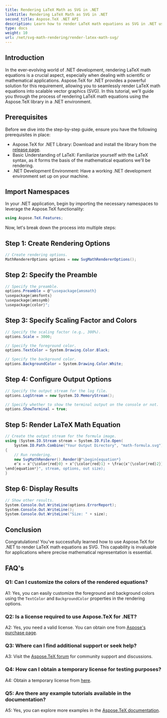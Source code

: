 ```yaml
---
title: Rendering LaTeX Math as SVG in .NET
linktitle: Rendering LaTeX Math as SVG in .NET
second_title: Aspose.TeX .NET API
description: Learn how to render LaTeX math equations as SVG in .NET using Aspose.TeX. Step-by-step guide with customizable options for precise mathematical representation.
type: docs
weight: 10
url: /net/svg-math-rendering/render-latex-math-svg/
---
```

## Introduction

In the ever-evolving world of .NET development, rendering LaTeX math equations is a crucial aspect, especially when dealing with scientific or mathematical applications. Aspose.TeX for .NET provides a powerful solution for this requirement, allowing you to seamlessly render LaTeX math equations into scalable vector graphics (SVG). In this tutorial, we'll guide you through the process of rendering LaTeX math equations using the Aspose.TeX library in a .NET environment.

## Prerequisites

Before we dive into the step-by-step guide, ensure you have the following prerequisites in place:

- Aspose.TeX for .NET Library: Download and install the library from the [release page](https://releases.aspose.com/tex/net/).
- Basic Understanding of LaTeX: Familiarize yourself with the LaTeX syntax, as it forms the basis of the mathematical equations we'll be rendering.
- .NET Development Environment: Have a working .NET development environment set up on your machine.

## Import Namespaces

In your .NET application, begin by importing the necessary namespaces to leverage the Aspose.TeX functionality:

```csharp
using Aspose.TeX.Features;
```

Now, let's break down the process into multiple steps:

## Step 1: Create Rendering Options

```csharp
// Create rendering options.
MathRendererOptions options = new SvgMathRendererOptions();
```

## Step 2: Specify the Preamble

```csharp
// Specify the preamble.
options.Preamble = @"\usepackage{amsmath}
\usepackage{amsfonts}
\usepackage{amssymb}
\usepackage{color}";
```

## Step 3: Specify Scaling Factor and Colors

```csharp
// Specify the scaling factor (e.g., 300%).
options.Scale = 3000;

// Specify the foreground color.
options.TextColor = System.Drawing.Color.Black;

// Specify the background color.
options.BackgroundColor = System.Drawing.Color.White;
```

## Step 4: Configure Output Options

```csharp
// Specify the output stream for the log file.
options.LogStream = new System.IO.MemoryStream();

// Specify whether to show the terminal output on the console or not.
options.ShowTerminal = true;
```

## Step 5: Render LaTeX Math Equation

```csharp
// Create the output stream for the formula image.
using (System.IO.Stream stream = System.IO.File.Open(
    System.IO.Path.Combine("Your Output Directory", "math-formula.svg"), System.IO.FileMode.Create))
{
    // Run rendering.
    new SvgMathRenderer().Render(@"\begin{equation*}
    e^x = x^{\color{red}0} + x^{\color{red}1} + \frac{x^{\color{red}2}}{2} + \frac{x^{\color{red}3}}{6} + \cdots = \sum_{n\geq 0} \frac{x^{\color{red}n}}{n!}
\end{equation*}", stream, options, out size);
}
```

## Step 6: Display Results

```csharp
// Show other results.
System.Console.Out.WriteLine(options.ErrorReport);
System.Console.Out.WriteLine();
System.Console.Out.WriteLine("Size: " + size);
```

## Conclusion

Congratulations! You've successfully learned how to use Aspose.TeX for .NET to render LaTeX math equations as SVG. This capability is invaluable for applications where precise mathematical representation is essential.

## FAQ's

### Q1: Can I customize the colors of the rendered equations?

A1: Yes, you can easily customize the foreground and background colors using the `TextColor` and `BackgroundColor` properties in the rendering options.

### Q2: Is a license required to use Aspose.TeX for .NET?

A2: Yes, you need a valid license. You can obtain one from [Aspose's purchase page](https://purchase.aspose.com/buy).

### Q3: Where can I find additional support or seek help?

A3: Visit the [Aspose.TeX forum](https://forum.aspose.com/c/tex/47) for community support and discussions.

### Q4: How can I obtain a temporary license for testing purposes?

A4: Obtain a temporary license from [here](https://purchase.aspose.com/temporary-license/).

### Q5: Are there any example tutorials available in the documentation?

A5: Yes, you can explore more examples in the [Aspose.TeX documentation](https://reference.aspose.com/tex/net/).
